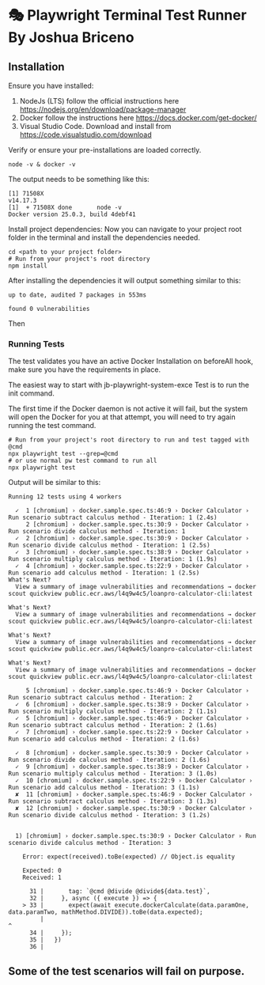 # 🎭 Playwright Terminal Test Runner By Joshua Briceno

## Installation

Ensure you have installed:

1. NodeJs (LTS) follow the official instructions here https://nodejs.org/en/download/package-manager
2. Docker follow the instructions here https://docs.docker.com/get-docker/
3. Visual Studio Code. Download and install from https://code.visualstudio.com/download

Verify or ensure your pre-installations are loaded correctly. 
```
node -v & docker -v
```
The output needs to be something like this: 
```
[1] 71508X
v14.17.3
[1]  + 71508X done       node -v
Docker version 25.0.3, build 4debf41
```

Install project dependencies:
Now you can navigate to your project root folder in the terminal and install the dependencies needed.
```Shell
cd <path to your project folder>
# Run from your project's root directory
npm install
```
After installing the dependencies it will output something similar to this:
```
up to date, audited 7 packages in 553ms

found 0 vulnerabilities
```


Then 

### Running Tests

The test validates you have an active Docker Installation on beforeAll hook, make sure you have the requirements in place.  

The easiest way to start with jb-playwright-system-exce Test is to run the init command.

The first time if the Docker daemon is not active it will fail, but the system will open the Docker for you at that attempt, you will need to try again running the test command.  
```Shell
# Run from your project's root directory to run and test tagged with @cmd
npx playwright test --grep=@cmd
# or use normal pw test command to run all
npx playwright test
```
Output will be similar to this:
```
Running 12 tests using 4 workers

  ✓  1 [chromium] › docker.sample.spec.ts:46:9 › Docker Calculator › Run scenario subtract calculus method - Iteration: 1 (2.4s)
     2 [chromium] › docker.sample.spec.ts:30:9 › Docker Calculator › Run scenario divide calculus method - Iteration: 1
  ✓  2 [chromium] › docker.sample.spec.ts:30:9 › Docker Calculator › Run scenario divide calculus method - Iteration: 1 (2.5s)
  ✓  3 [chromium] › docker.sample.spec.ts:38:9 › Docker Calculator › Run scenario multiply calculus method - Iteration: 1 (1.9s)
  ✓  4 [chromium] › docker.sample.spec.ts:22:9 › Docker Calculator › Run scenario add calculus method - Iteration: 1 (2.5s)
What's Next?
  View a summary of image vulnerabilities and recommendations → docker scout quickview public.ecr.aws/l4q9w4c5/loanpro-calculator-cli:latest

What's Next?
  View a summary of image vulnerabilities and recommendations → docker scout quickview public.ecr.aws/l4q9w4c5/loanpro-calculator-cli:latest

What's Next?
  View a summary of image vulnerabilities and recommendations → docker scout quickview public.ecr.aws/l4q9w4c5/loanpro-calculator-cli:latest

What's Next?
  View a summary of image vulnerabilities and recommendations → docker scout quickview public.ecr.aws/l4q9w4c5/loanpro-calculator-cli:latest

     5 [chromium] › docker.sample.spec.ts:46:9 › Docker Calculator › Run scenario subtract calculus method - Iteration: 2
  ✓  6 [chromium] › docker.sample.spec.ts:38:9 › Docker Calculator › Run scenario multiply calculus method - Iteration: 2 (1.1s)
  ✓  5 [chromium] › docker.sample.spec.ts:46:9 › Docker Calculator › Run scenario subtract calculus method - Iteration: 2 (1.6s)
  ✓  7 [chromium] › docker.sample.spec.ts:22:9 › Docker Calculator › Run scenario add calculus method - Iteration: 2 (1.6s)

  ✓  8 [chromium] › docker.sample.spec.ts:30:9 › Docker Calculator › Run scenario divide calculus method - Iteration: 2 (1.6s)
  ✓  9 [chromium] › docker.sample.spec.ts:38:9 › Docker Calculator › Run scenario multiply calculus method - Iteration: 3 (1.0s)
  ✓  10 [chromium] › docker.sample.spec.ts:22:9 › Docker Calculator › Run scenario add calculus method - Iteration: 3 (1.1s)
  ✘  11 [chromium] › docker.sample.spec.ts:46:9 › Docker Calculator › Run scenario subtract calculus method - Iteration: 3 (1.3s)
  ✘  12 [chromium] › docker.sample.spec.ts:30:9 › Docker Calculator › Run scenario divide calculus method - Iteration: 3 (1.2s)


  1) [chromium] › docker.sample.spec.ts:30:9 › Docker Calculator › Run scenario divide calculus method - Iteration: 3 

    Error: expect(received).toBe(expected) // Object.is equality

    Expected: 0
    Received: 1

      31 |       tag: `@cmd @divide @divide${data.test}`,
      32 |     }, async ({ execute }) => {
    > 33 |       expect(await execute.dockerCalculate(data.paramOne, data.paramTwo, mathMethod.DIVIDE)).toBe(data.expected);
         |                                                                                              ^
      34 |     });
      35 |   })
      36 |

```

## Some of the test scenarios will fail on purpose. 
